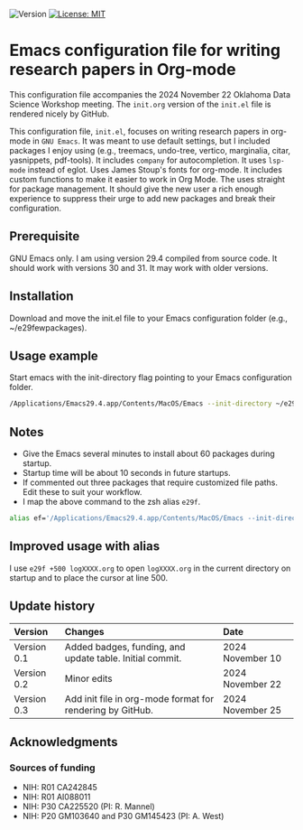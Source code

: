![Version](https://img.shields.io/static/v1?label=dsw-2024-org-mode-init&message=0.1&color=brightcolor)
[![License: MIT](https://img.shields.io/badge/License-MIT-blue.svg)](https://opensource.org/licenses/MIT)

# Emacs configuration file for writing research papers in Org-mode 

This configuration file accompanies the 2024 November 22 Oklahoma Data Science Workshop meeting.
The `init.org` version of the `init.el` file is rendered nicely by GitHub.

This configuration file, `init.el`, focuses on writing research papers in org-mode in `GNU Emacs`.
It was meant to use default settings, but I included packages I enjoy using (e.g., treemacs, undo-tree, vertico, marginalia, citar, yasnippets, pdf-tools).
It includes `company` for autocompletion.
It uses `lsp-mode` instead of eglot.
Uses James Stoup's fonts for org-mode.
It includes custom functions to make it easier to work in Org Mode.
The uses straight for package management.
It should give the new user a rich enough experience to suppress their urge to add new packages and break their configuration.

## Prerequisite
GNU Emacs only. I am using version 29.4 compiled from source code. It should work with versions 30 and 31. It may work with older versions.

## Installation
Download and move the init.el file to your Emacs configuration folder (e.g., ~/e29fewpackages).

## Usage example
Start emacs with the init-directory flag pointing to your Emacs configuration folder.

```bash
/Applications/Emacs29.4.app/Contents/MacOS/Emacs --init-directory ~/e29fewpackages --debug-init
```

## Notes

- Give the Emacs several minutes to install about 60 packages during startup.
- Startup time will be about 10 seconds in future startups.
- If commented out three packages that require customized file paths. Edit these to suit your workflow.
- I map the above command to the zsh alias `e29f`. 
```bash
alias ef='/Applications/Emacs29.4.app/Contents/MacOS/Emacs --init-directory ~/e29fewpackages --debug-init'
```

## Improved usage with alias

I use `e29f +500 logXXXX.org` to open `logXXXX.org` in the current directory on startup and to place the cursor at line 500.

  
## Update history

|Version      | Changes                                                                                                                                 | Date              |
|:------------|:----------------------------------------------------------------------------------------------------------------------------------------|:------------------|
| Version 0.1 |   Added badges, funding, and update table.  Initial commit.                                                                             | 2024 November 10  |
| Version 0.2 |   Minor edits                                                                                                                           | 2024 November 22  |
| Version 0.3 |   Add init file in org-mode format for rendering by GitHub.                                                                             | 2024 November 25  |

## Acknowledgments
### Sources of funding

- NIH: R01 CA242845
- NIH: R01 AI088011
- NIH: P30 CA225520 (PI: R. Mannel)
- NIH: P20 GM103640 and P30 GM145423 (PI: A. West)
